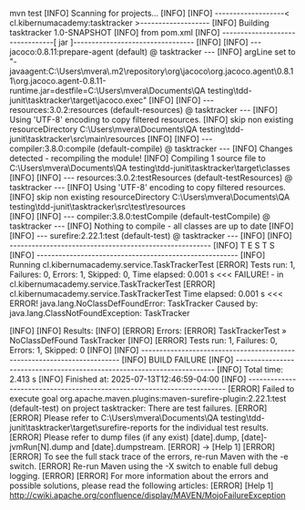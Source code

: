 mvn test
[INFO] Scanning for projects...
[INFO] 
[INFO] -------------------< cl.kibernumacademy:tasktracker >-------------------
[INFO] Building tasktracker 1.0-SNAPSHOT
[INFO]   from pom.xml
[INFO] --------------------------------[ jar ]---------------------------------
[INFO] 
[INFO] --- jacoco:0.8.11:prepare-agent (default) @ tasktracker ---
[INFO] argLine set to "-javaagent:C:\\Users\\mvera\\.m2\\repository\\org\\jacoco\\org.jacoco.agent\\0.8.11\\org.jacoco.agent-0.8.11-runtime.jar=destfile=C:\\Users\\mvera\\Documents\\QA testing\\tdd-junit\\tasktracker\\target\\jacoco.exec"
[INFO] 
[INFO] --- resources:3.0.2:resources (default-resources) @ tasktracker ---
[INFO] Using 'UTF-8' encoding to copy filtered resources.
[INFO] skip non existing resourceDirectory C:\Users\mvera\Documents\QA testing\tdd-junit\tasktracker\src\main\resources
[INFO] 
[INFO] --- compiler:3.8.0:compile (default-compile) @ tasktracker ---
[INFO] Changes detected - recompiling the module!
[INFO] Compiling 1 source file to C:\Users\mvera\Documents\QA testing\tdd-junit\tasktracker\target\classes
[INFO] 
[INFO] --- resources:3.0.2:testResources (default-testResources) @ tasktracker ---
[INFO] Using 'UTF-8' encoding to copy filtered resources.
[INFO] skip non existing resourceDirectory C:\Users\mvera\Documents\QA testing\tdd-junit\tasktracker\src\test\resources  
[INFO]
[INFO] --- compiler:3.8.0:testCompile (default-testCompile) @ tasktracker ---
[INFO] Nothing to compile - all classes are up to date
[INFO]
[INFO] --- surefire:2.22.1:test (default-test) @ tasktracker ---
[INFO] 
[INFO] -------------------------------------------------------
[INFO]  T E S T S
[INFO] -------------------------------------------------------
[INFO] Running cl.kibernumacademy.service.TaskTrackerTest
[ERROR] Tests run: 1, Failures: 0, Errors: 1, Skipped: 0, Time elapsed: 0.001 s <<< FAILURE! - in cl.kibernumacademy.service.TaskTrackerTest
[ERROR] cl.kibernumacademy.service.TaskTrackerTest  Time elapsed: 0.001 s  <<< ERROR!
java.lang.NoClassDefFoundError: TaskTracker
Caused by: java.lang.ClassNotFoundException: TaskTracker

[INFO] 
[INFO] Results:
[INFO]
[ERROR] Errors: 
[ERROR]   TaskTrackerTest » NoClassDefFound TaskTracker
[INFO]
[ERROR] Tests run: 1, Failures: 0, Errors: 1, Skipped: 0
[INFO]
[INFO] ------------------------------------------------------------------------
[INFO] BUILD FAILURE
[INFO] ------------------------------------------------------------------------
[INFO] Total time:  2.413 s
[INFO] Finished at: 2025-07-13T12:46:59-04:00
[INFO] ------------------------------------------------------------------------
[ERROR] Failed to execute goal org.apache.maven.plugins:maven-surefire-plugin:2.22.1:test (default-test) on project tasktracker: There are test failures.
[ERROR]
[ERROR] Please refer to C:\Users\mvera\Documents\QA testing\tdd-junit\tasktracker\target\surefire-reports for the individual test results.
[ERROR] Please refer to dump files (if any exist) [date].dump, [date]-jvmRun[N].dump and [date].dumpstream.
[ERROR] -> [Help 1]
[ERROR]
[ERROR] To see the full stack trace of the errors, re-run Maven with the -e switch.
[ERROR] Re-run Maven using the -X switch to enable full debug logging.
[ERROR]
[ERROR] For more information about the errors and possible solutions, please read the following articles:
[ERROR] [Help 1] http://cwiki.apache.org/confluence/display/MAVEN/MojoFailureException